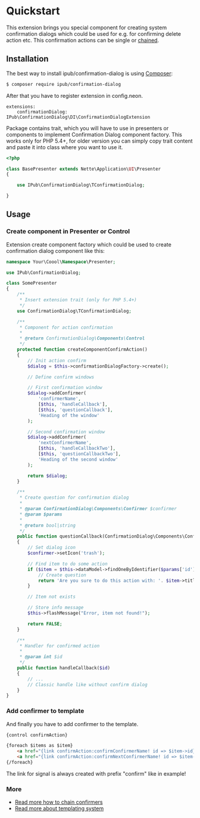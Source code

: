 # Quickstart

This extension brings you special component for creating system confirmation dialogs which could be used for e.g. for confirming delete action etc. This confirmation actions can be single or [chained](https://github.com/iPublikuj/confirmation-dialog/blob/master/docs/en/chaining.md).

## Installation

The best way to install ipub/confirmation-dialog is using [Composer](http://getcomposer.org/):

```sh
$ composer require ipub/confirmation-dialog
```

After that you have to register extension in config.neon.

```neon
extensions:
    confirmationDialog: IPub\ConfirmationDialog\DI\ConfirmationDialogExtension
```

Package contains trait, which you will have to use in presenters or components to implement Confirmation Dialog component factory. This works only for PHP 5.4+, for older version you can simply copy trait content and paste it into class where you want to use it.

```php
<?php

class BasePresenter extends Nette\Application\UI\Presenter
{

    use IPub\ConfirmationDialog\TConfirmationDialog;

}
```

## Usage

### Create component in Presenter or Control

Extension create component factory which could be used to create confirmation dialog component like this:

```php
namespace Your\Coool\Namespace\Presenter;

use IPub\ConfirmationDialog;

class SomePresenter
{
    /**
     * Insert extension trait (only for PHP 5.4+)
     */
    use ConfirmationDialog\TConfirmationDialog;

    /**
     * Component for action confirmation
     *
     * @return ConfirmationDialog\Components\Control
     */
    protected function createComponentConfirmAction()
    {
        // Init action confirm
        $dialog = $this->confirmationDialogFactory->create();

        // Define confirm windows

        // First confirmation window
        $dialog->addConfirmer(
            'confirmerName',
            [$this, 'handleCallback'],
            [$this, 'questionCallback'],
            'Heading of the window'
        );

        // Second confirmation window
        $dialog->addConfirmer(
            'nextConfirmerName',
            [$this, 'handleCallbackTwo'],
            [$this, 'questionCallbackTwo'],
            'Heading of the second window'
        );

        return $dialog;
    }

    /**
     * Create question for confirmation dialog
     *
     * @param ConfirmationDialog\Components\Confirmer $confirmer
     * @param $params
     *
     * @return bool|string
     */
    public function questionCallback(ConfirmationDialog\Components\Confirmer $confirmer, $params)
    {
        // Set dialog icon
        $confirmer->setIcon('trash');

        // Find item to do some action
        if ($item = $this->dataModel->findOneByIdentifier($params['id'])) {
            // Create question
            return 'Are you sure to do this action with: '. $item->title;
        }

        // Item not exists

        // Store info message
        $this->flashMessage("Error, item not found!");

        return FALSE;
    }

    /**
     * Handler for confirmed action
     *
     * @param int $id
     */
    public function handleCallback($id)
    {
        // ...
        // Classic handle like without confirm dialog
    }
}
```

### Add confirmer to template

And finally you have to add confirmer to the template.

```html
{control confirmAction}

{foreach $items as $item}
    <a href="{link confirmAction:confirmConfirmerName! id => $item->id}">Do something with item {$item->title}</a>
    <a href="{link confirmAction:confirmNextConfirmerName! id => $item->id}">Do something else with item {$item->title}</a>
{/foreach}
```

The link for signal is always created with prefix "confirm" like in example!

### More

- [Read more how to chain confirmers](https://github.com/iPublikuj/confirmation-dialog/blob/master/docs/en/chaining.md)
- [Read more about templating system](https://github.com/iPublikuj/confirmation-dialog/blob/master/docs/en/templating.md)

